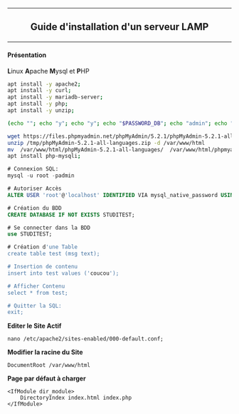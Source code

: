 ---------------------------------------------------------------------------------------------------------------------------------------------------------------------------
## <p align='center'> Guide d'installation d'un serveur LAMP </p>

---------------------------------------------------------------------------------------------------------------------------------------------------------------------------
#### Présentation
**L**inux **A**pache **M**ysql et **P**HP

```bash
apt install -y apache2;
apt install -y curl;
apt install -y mariadb-server;
apt install -y php;
apt install -y unzip;
```

```bash
(echo ""; echo "y"; echo "y"; echo "$PASSWORD_DB"; echo "admin"; echo "y"; echo "y"; echo "y"; echo "y") | mysql_secure_installation;
```

```bash
wget https://files.phpmyadmin.net/phpMyAdmin/5.2.1/phpMyAdmin-5.2.1-all-languages.zip -O /tmp/phpMyAdmin-5.2.1-all-languages.zip;
unzip /tmp/phpMyAdmin-5.2.1-all-languages.zip -d /var/www/html
mv  /var/www/html/phpMyAdmin-5.2.1-all-languages/  /var/www/html/phpmyadmin;
apt install php-mysqli;
```

```sql
# Connexion SQL:
mysql -u root -padmin

# Autoriser Accès
ALTER USER 'root'@'localhost' IDENTIFIED VIA mysql_native_password USING PASSWORD('admin');

# Création du BDD
CREATE DATABASE IF NOT EXISTS STUDITEST;

# Se connecter dans la BDD
use STUDITEST;

# Création d'une Table
create table test (msg text);

# Insertion de contenu
insert into test values ('coucou');

# Afficher Contenu
select * from test;

# Quitter la SQL:
exit;
```

**Editer le Site Actif**
```
nano /etc/apache2/sites-enabled/000-default.conf;
```

**Modifier la racine du Site**
```
DocumentRoot /var/www/html
```

**Page par défaut à charger**
```
<IfModule dir_module>
    DirectoryIndex index.html index.php
</IfModule>
```


